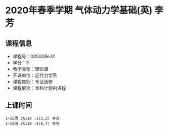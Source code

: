 # 2020年春季学期 气体动力学基础(英) 李芳






## 课程信息

- 课程号：005008e.01
- 学分：3
- 教学类型：理论课
- 开课单位：近代力学系
- 课程类别：专业选修
- 课程层次：本科计划内课程

## 上课时间

```
1~15周 3A110 :1(1,2) 李芳
1~15周 3A110 :4(6,7) 李芳
```

